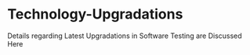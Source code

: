 # Technology-Upgradations
Details regarding Latest Upgradations in Software Testing are Discussed Here
